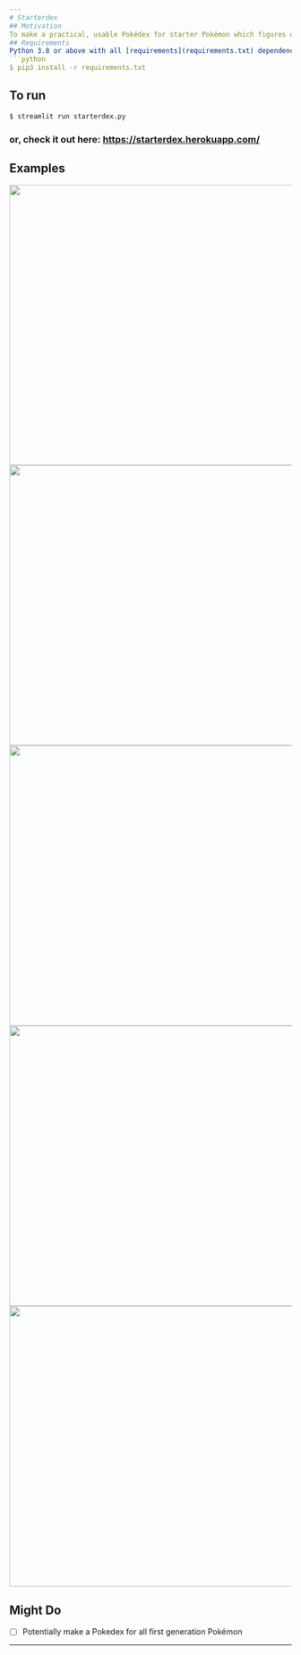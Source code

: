 ```yaml
---
# Starterdex
## Motivation
To make a practical, usable Pokédex for starter Pokémon which figures out the image of the Pokémon and gives you information about it.
## Requirements
Python 3.8 or above with all [requirements](requirements.txt) dependencies installed. To install run:
```python
$ pip3 install -r requirements.txt
```
## To run
```python
$ streamlit run starterdex.py
```
### or, check it out here: https://starterdex.herokuapp.com/

## Examples

<img src="https://user-images.githubusercontent.com/52780573/102657374-8f02e500-419b-11eb-88d1-5bc835666d5e.gif" data-canonical-src="" width="800" height="500" />

<img src="https://user-images.githubusercontent.com/52780573/100628441-384d7c80-334e-11eb-835a-9329af166209.png" data-canonical-src="" width="800" height="500" />

<img src="https://user-images.githubusercontent.com/52780573/100628511-4ac7b600-334e-11eb-8ee0-a9f62d9cc45b.png" data-canonical-src="" width="800" height="500" />

<img src="https://user-images.githubusercontent.com/52780573/100628551-56b37800-334e-11eb-88e7-f4fe644f628b.png" data-canonical-src="" width="800" height="500" />

<img src="https://user-images.githubusercontent.com/52780573/100628585-60d57680-334e-11eb-9ed9-3428f20f032f.png" data-canonical-src="" width="800" height="500" />

## Might Do
- [ ] Potentially make a Pokedex for all first generation Pokémon

---
```

